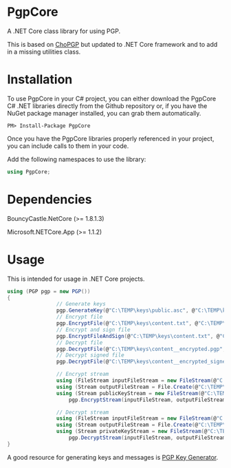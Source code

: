 # PgpCore
A .NET Core class library for using PGP.

This is based on <a href="https://github.com/Cinchoo/ChoPGP" alt="ChoPGP">ChoPGP</a> but updated to .NET Core framework and to add in a missing utilities class.

# Installation
To use PgpCore in your C# project, you can either download the PgpCore C# .NET libraries directly from the Github repository or, if you have the NuGet package manager installed, you can grab them automatically.

```
PM> Install-Package PgpCore
```
Once you have the PgpCore libraries properly referenced in your project, you can include calls to them in your code.

Add the following namespaces to use the library:

```C#
using PgpCore;
```
# Dependencies
BouncyCastle.NetCore (>= 1.8.1.3)

Microsoft.NETCore.App (>= 1.1.2)

# Usage
This is intended for usage in .NET Core projects.

```C#
using (PGP pgp = new PGP())
{
                // Generate keys
                pgp.GenerateKey(@"C:\TEMP\keys\public.asc", @"C:\TEMP\keys\private.asc", "email@email.com", "password");
                // Encrypt file
                pgp.EncryptFile(@"C:\TEMP\keys\content.txt", @"C:\TEMP\keys\content__encrypted.pgp", @"C:\TEMP\keys\public.asc", true, true);
                // Encrypt and sign file
                pgp.EncryptFileAndSign(@"C:\TEMP\keys\content.txt", @"C:\TEMP\keys\content__encrypted_signed.pgp", @"C:\TEMP\keys\public.asc", @"C:\TEMP\keys\private.asc", "password", true, true);
                // Decrypt file
                pgp.DecryptFile(@"C:\TEMP\keys\content__encrypted.pgp", @"C:\TEMP\keys\content__decrypted.txt", @"C:\TEMP\keys\private.asc", "password");
                // Decrypt signed file
                pgp.DecryptFile(@"C:\TEMP\keys\content__encrypted_signed.pgp", @"C:\TEMP\keys\content__decrypted_signed.txt", @"C:\TEMP\keys\private.asc", "password");

                // Encrypt stream
                using (FileStream inputFileStream = new FileStream(@"C:\TEMP\keys\content.txt", FileMode.Open))
                using (Stream outputFileStream = File.Create(@"C:\TEMP\keys\content__encrypted2.pgp"))
                using (Stream publicKeyStream = new FileStream(@"C:\TEMP\keys\public.asc", FileMode.Open))
                    pgp.EncryptStream(inputFileStream, outputFileStream, publicKeyStream, true, true);

                // Decrypt stream
                using (FileStream inputFileStream = new FileStream(@"C:\TEMP\keys\content__encrypted2.pgp", FileMode.Open))
                using (Stream outputFileStream = File.Create(@"C:\TEMP\keys\content__decrypted2.txt"))
                using (Stream privateKeyStream = new FileStream(@"C:\TEMP\keys\private.asc", FileMode.Open))
                    pgp.DecryptStream(inputFileStream, outputFileStream, privateKeyStream, "password");
}
```

A good resource for generating keys and messages is <a href="https://wp2pgpmail.com/pgp-key-generator/" alt="PGP Key Generator">PGP Key Generator</a>.
